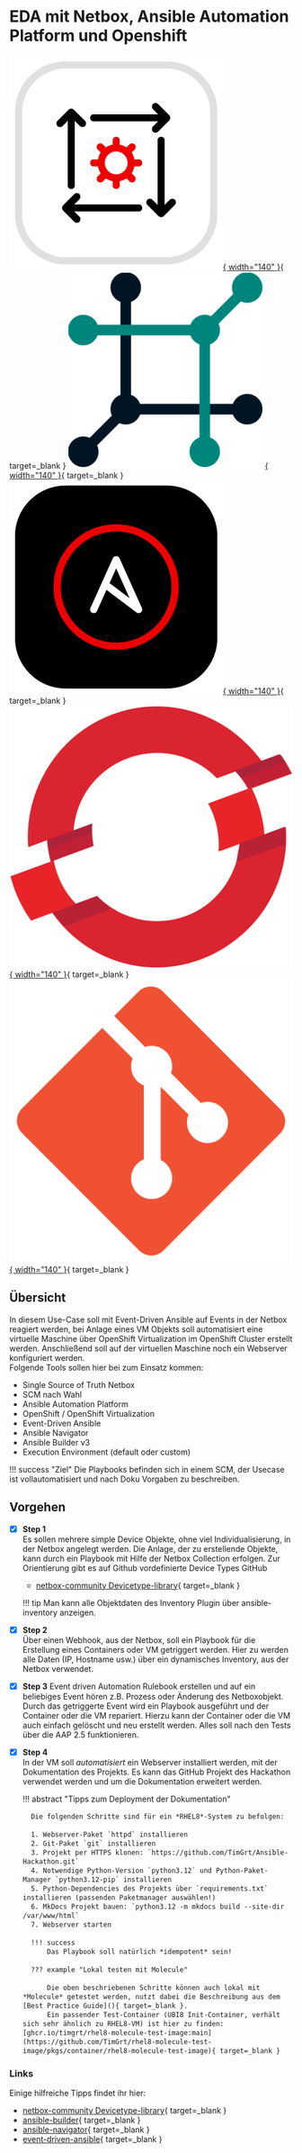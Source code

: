 # EDA mit Netbox, Ansible Automation Platform und Openshift

[![EDA Logo](../assets/images/ansible-eda-logo.png){ width="140" }](https://ansible.readthedocs.io/projects/rulebook/en/latest/){ target=_blank }   [![Netbox Logo](../assets/images/netbox-logo.png){ width="140" }](https://demo.netbox.dev/){ target=_blank }   [![AAP Logo](../assets/images/aap-logo.png){ width="140" }](https://galaxy.ansible.com/ui/repo/published/infra/aap_configuration/){ target=_blank }   [![OpenShift Logo](../assets/images/openshift-logo.png){ width="140" }](https://galaxy.ansible.com/ui/repo/published/infra/aap_configuration/){ target=_blank }   [![Git Logo](../assets/images/git-logo.png){ width="140" }](https://galaxy.ansible.com/ui/repo/published/infra/aap_configuration/){ target=_blank }

## Übersicht

In diesem Use-Case soll mit Event-Driven Ansible auf Events in der Netbox reagiert werden, bei Anlage eines VM Objekts soll automatisiert eine virtuelle Maschine über OpenShift Virtualization im OpenShift Cluster erstellt werden. Anschließend soll auf der virtuellen Maschine noch ein Webserver konfiguriert werden.  
Folgende Tools sollen hier bei zum Einsatz kommen:

* Single Source of Truth Netbox
* SCM nach Wahl
* Ansible Automation Platform
* OpenShift / OpenShift Virtualization
* Event-Driven Ansible
* Ansible Navigator
* Ansible Builder v3
* Execution Environment (default oder custom)

!!! success "Ziel"
    Die Playbooks befinden sich in einem SCM, der Usecase ist vollautomatisiert und nach Doku Vorgaben zu beschreiben.

## Vorgehen

* [x] **Step 1**  
    Es sollen mehrere simple Device Objekte, ohne viel Individualisierung, in der Netbox angelegt werden. Die Anlage, der zu erstellende Objekte, kann durch ein Playbook mit Hilfe der Netbox Collection erfolgen. Zur Orientierung gibt es auf Github vordefinierte Device Types GitHub

    * [netbox-community Devicetype-library](https://github.com/netbox-community/devicetype-library/tree/master){ target=_blank }

    !!! tip
        Man kann alle Objektdaten des Inventory Plugin über ansible-inventory anzeigen.

* [x] **Step 2**  
    Über einen Webhook, aus der Netbox, soll ein Playbook für die Erstellung eines Containers oder VM getriggert werden. Hier zu werden alle Daten (IP, Hostname usw.) über ein dynamisches Inventory, aus der Netbox verwendet.

* [x] **Step 3**
    Event driven Automation Rulebook erstellen und auf ein beliebiges Event hören z.B. Prozess oder Änderung des Netboxobjekt. Durch das getriggerte Event wird ein Playbook ausgeführt und der Container oder die VM repariert. Hierzu kann der Container oder die VM auch einfach gelöscht und neu erstellt werden. Alles soll nach den Tests über die AAP 2.5 funktionieren.

* [x] **Step 4**  
    In der VM soll *automatisiert* ein Webserver installiert werden, mit der Dokumentation des Projekts. Es kann das GitHub Projekt des Hackathon verwendet werden und um die Dokumentation erweitert werden.

    !!! abstract "Tipps zum Deployment der Dokumentation"

        Die folgenden Schritte sind für ein *RHEL8*-System zu befolgen:

        1. Webserver-Paket `httpd` installieren
        2. Git-Paket `git` installieren
        3. Projekt per HTTPS klonen: `https://github.com/TimGrt/Ansible-Hackathon.git`
        4. Notwendige Python-Version `python3.12` und Python-Paket-Manager `python3.12-pip` installieren
        5. Python-Dependencies des Projekts über `requirements.txt` installieren (passenden Paketmanager auswählen!)
        6. MkDocs Projekt bauen: `python3.12 -m mkdocs build --site-dir /var/www/html`
        7. Webserver starten

        !!! success
            Das Playbook soll natürlich *idempotent* sein!

        ??? example "Lokal testen mit Molecule"

            Die oben beschriebenen Schritte können auch lokal mit *Molecule* getestet werden, nutzt dabei die Beschreibung aus dem [Best Practice Guide](){ target=_blank }.  
            Ein passender Test-Container (UBI8 Init-Container, verhält sich sehr ähnlich zu RHEL8-VM) ist hier zu finden: [ghcr.io/timgrt/rhel8-molecule-test-image:main](https://github.com/TimGrt/rhel8-molecule-test-image/pkgs/container/rhel8-molecule-test-image){ target=_blank }

### Links

Einige hilfreiche Tipps findet ihr hier:

* [netbox-community Devicetype-library](https://github.com/netbox-community/devicetype-library/tree/master){ target=_blank }
* [ansible-builder](https://github.com/ansible/ansible-builder){ target=_blank }
* [ansible-navigator](https://github.com/ansible/ansible-navigator){ target=_blank }
* [event-driven-ansible](https://github.com/ansible/event-driven-ansible){ target=_blank }
